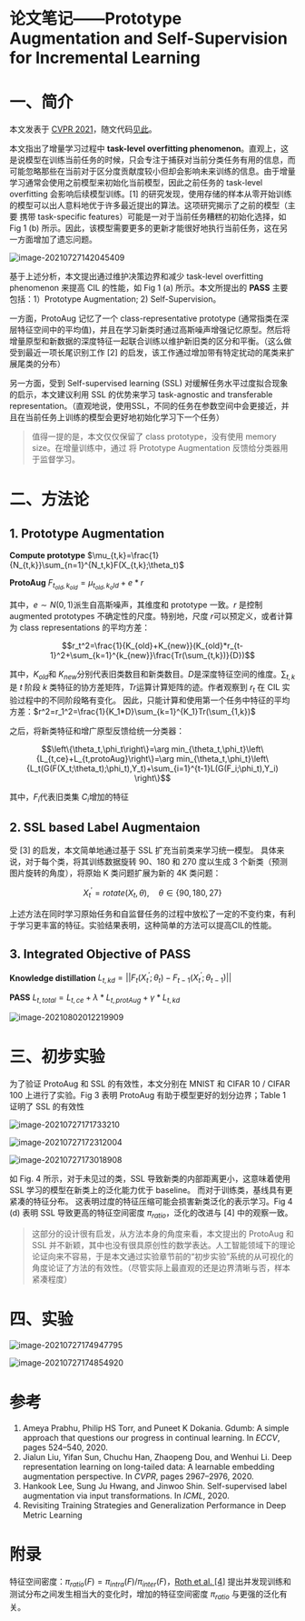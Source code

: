 # 论文笔记——Prototype Augmentation and Self-Supervision for Incremental Learning


# 一、简介

本文发表于 [CVPR 2021](https://openaccess.thecvf.com/content/CVPR2021/papers/Zhu_Prototype_Augmentation_and_Self-Supervision_for_Incremental_Learning_CVPR_2021_paper.pdf)，随文代码[见此](https://github.com/Impression2805/CVPR21_PASS)。

本文指出了增量学习过程中 **task-level overfitting phenomenon**。直观上，这是说模型在训练当前任务的时候，只会专注于捕获对当前分类任务有用的信息，而可能忽略那些在当前对于区分度贡献度较小但却会影响未来训练的信息。由于增量学习通常会使用之前模型来初始化当前模型，因此之前任务的 task-level overfitting 会影响后续模型训练。[1] 的研究发现，使用存储的样本从零开始训练的模型可以出人意料地优于许多最近提出的算法。这项研究揭示了之前的模型（主要 携带 task-specific features）可能是一对于当前任务糟糕的初始化选择，如 Fig 1 (b) 所示。因此，该模型需要更多的更新才能很好地执行当前任务，这在另一方面增加了遗忘问题。



![image-20210727142045409](https://i.loli.net/2021/07/27/cDVWO5rH2ujo9k1.png)

基于上述分析，本文提出通过维护决策边界和减少 task-level overfitting phenomenon 来提高 CIL 的性能，如 Fig 1 (a) 所示。本文所提出的 **PASS** 主要包括：1）Prototype Augmentation; 2) Self-Supervision。

一方面，ProtoAug 记忆了一个 class-representative prototype (通常指类在深层特征空间中的平均值)，并且在学习新类时通过高斯噪声增强记忆原型。然后将增量原型和新数据的深度特征一起联合训练以维护新旧类的区分和平衡。（这么做受到最近一项长尾识别工作 [2] 的启发，该工作通过增加带有特定扰动的尾类来扩展尾类的分布）

另一方面，受到 Self-supervised learning (SSL) 对缓解任务水平过度拟合现象的启示，本文建议利用 SSL 的优势来学习 task-agnostic and transferable representation。（直观地说，使用SSL，不同的任务在参数空间中会更接近，并且在当前任务上训练的模型会更好地初始化学习下一个任务）

> 值得一提的是，本文仅仅保留了 class prototype，没有使用 memory size。在增量训练中，通过 将 Prototype Augmentation 反馈给分类器用于监督学习。



# 二、方法论

## 1. Prototype Augmentation

**Compute prototype**	$\mu_{t,k}=\frac{1}{N_{t,k}}\sum_{n=1}^{N_t,k}F(X_{t,k};\theta_t)$​



**ProtoAug**	$F_{t_{old},k_{old}}=\mu_{t_{old},k_old}+e*r$

其中，$e\sim N(0,1)$​ 派生自高斯噪声，其维度和 prototype 一致。$r$​ 是控制 augmented prototypes 不确定性的尺度。特别地，尺度 $r$​​​ 可以预定义，或者计算为 class representations 的平均方差：

$$r_t^2=\frac{1}{K_{old}+K_{new}}(K_{old}*r_{t-1}^2+\sum_{k=1}^{k_{new}}\frac{Tr(\sum_{t,k})}{D})$$

其中，$K_{old}$​ 和 $K_{new}$​ 分别代表旧类数目和新类数目。$D$​ 是深度特征空间的维度。$\sum_{t,k}$​ 是 $t$​ 阶段 $k$​ 类特征的协方差矩阵，$Tr$​ 运算计算矩阵的迹。作者观察到 $r_t$​​​ 在 CIL 实验过程中的不同阶段略有变化。 因此，只能计算和使用第一个任务中特征的平均方差：$r^2=r_1^2=\frac{1}{K_1*D}\sum_{k=1}^{K_1}Tr(\sum_{1,k})$

之后，将新类特征和增广原型反馈给统一分类器：

$$\left\{\theta_t,\phi_t\right\}=\arg min_{\theta_t,\phi_t}\left\{L_{t,ce}+L_{t,protoAug}\right\}=\arg min_{\theta_t,\phi_t}\left\{L_t(G(F(X_t;\theta_t);\phi_t),Y_t)+\sum_{i=1}^{t-1}L(G(F_i;\phi_t),Y_i) \right\}$$

其中，$F_i$代表旧类集 $C_i$增加的特征



## 2. SSL based Label Augmentaion

受 [3] 的启发，本文简单地通过基于 SSL 扩充当前类来学习统一模型。 具体来说，对于每个类，将其训练数据旋转 90、180 和 270 度以生成 3 个新类（预测图片旋转的角度），将原始 K 类问题扩展为新的 4K 类问题：

$$X_t^{'}=rotate(X_t,\theta),\quad \theta \in \left\{90,180,27\right\}$$

上述方法在同时学习原始任务和自监督任务的过程中放松了一定的不变约束，有利于学习更丰富的特征。实验结果表明，这种简单的方法可以提高CIL的性能。



## 3. Integrated Objective of PASS

**Knowledge distillation**	$L_{t,kd}=||F_t(X_t^{'};\theta_t)-F_{t-1}(X_t^{'};\theta_{t-1})||$



**PASS**	$L_{t,total}=L_{t,ce}+\lambda*L_{t,protAug}+\gamma*L_{t,kd}$



![image-20210802012219909](https://i.loli.net/2021/08/02/O2qaoLjVh638sXf.png)



# 三、初步实验

为了验证 ProtoAug 和 SSL 的有效性，本文分别在 MNIST 和 CIFAR 10 / CIFAR 100 上进行了实验。Fig 3 表明 ProtoAug 有助于模型更好的划分边界；Table 1 证明了 SSL 的有效性



![image-20210727171733210](https://i.loli.net/2021/07/27/ZvMrOlHwjbBaR1c.png)

![image-20210727172312004](https://i.loli.net/2021/07/27/bgMIvzS13HVp5P9.png)

![image-20210727173018908](https://i.loli.net/2021/07/27/MO8ktG6CEquzSQ7.png)

如 Fig. 4 所示，对于未见过的类，SSL 导致新类的内部距离更小，这意味着使用 SSL 学习的模型在新类上的泛化能力优于 baseline。 而对于训练类，基线具有更紧凑的特征分布。 这表明过度的特征压缩可能会损害新类泛化的表示学习。Fig 4 (d) 表明 SSL 导致更高的特征空间密度 $π_{ratio}$，泛化的改进与 [4] 中的观察一致。



> 这部分的设计很有启发，从方法本身的角度来看，本文提出的 ProtoAug 和 SSL 并不新颖，其中也没有很具原创性的数学表达。人工智能领域下的理论论证向来不容易，于是本文通过实验章节前的“初步实验”系统的从可视化的角度论证了方法的有效性。（尽管实际上最直观的还是边界清晰与否，样本紧凑程度）



# 四、实验

![image-20210727174947795](https://i.loli.net/2021/07/27/x7CZpnEi1chQG6D.png)

![image-20210727174854920](https://i.loli.net/2021/07/27/YbU1a295hFVDu7Z.png)







# 参考

1. Ameya Prabhu, Philip HS Torr, and Puneet K Dokania. Gdumb: A simple approach that questions our progress in continual learning. In *ECCV*, pages 524–540, 2020.
2. Jialun Liu, Yifan Sun, Chuchu Han, Zhaopeng Dou, and Wenhui Li. Deep representation learning on long-tailed data: A learnable embedding augmentation perspective. In *CVPR*, pages 2967–2976, 2020.
3. Hankook Lee, Sung Ju Hwang, and Jinwoo Shin. Self-supervised label augmentation via input transformations. In *ICML*, 2020.
4. Revisiting Training Strategies and Generalization Performance in Deep Metric Learning





# 附录

特征空间密度：$π_{ratio}(F) = π_{intra}(F)/π_{inter}(F)$，[Roth et al. [4]](http://proceedings.mlr.press/v119/roth20a.html) 提出并发现训练和测试分布之间发生相当大的变化时，增加的特征空间密度 $π_{ratio}$ 与更强的泛化有关。



